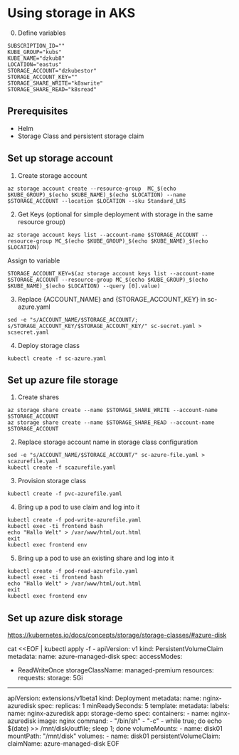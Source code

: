 # Using storage in AKS

0. Define variables
```
SUBSCRIPTION_ID=""
KUBE_GROUP="kubs"
KUBE_NAME="dzkub8"
LOCATION="eastus"
STORAGE_ACCOUNT="dzkubestor"
STORAGE_ACCOUNT_KEY=""
STORAGE_SHARE_WRITE="k8swrite"
STORAGE_SHARE_READ="k8sread"
```

## Prerequisites
- Helm
- Storage Class and persistent storage claim

## Set up storage account

1. Create storage account
```
az storage account create --resource-group  MC_$(echo $KUBE_GROUP)_$(echo $KUBE_NAME)_$(echo $LOCATION) --name $STORAGE_ACCOUNT --location $LOCATION --sku Standard_LRS
```

2. Get Keys (optional for simple deployment with storage in the same resource group)
```
az storage account keys list --account-name $STORAGE_ACCOUNT --resource-group MC_$(echo $KUBE_GROUP)_$(echo $KUBE_NAME)_$(echo $LOCATION)
```
Assign to variable
```
STORAGE_ACCOUNT_KEY=$(az storage account keys list --account-name $STORAGE_ACCOUNT --resource-group MC_$(echo $KUBE_GROUP)_$(echo $KUBE_NAME)_$(echo $LOCATION) --query [0].value)
```

3. Replace {ACCOUNT_NAME} and {STORAGE_ACCOUNT_KEY} in sc-azure.yaml
```
sed -e "s/ACCOUNT_NAME/$STORAGE_ACCOUNT/;  s/STORAGE_ACCOUNT_KEY/$STORAGE_ACCOUNT_KEY/" sc-secret.yaml > scsecret.yaml
```

4. Deploy storage class
```
kubectl create -f sc-azure.yaml
```

## Set up azure file storage

1. Create shares
```
az storage share create --name $STORAGE_SHARE_WRITE --account-name $STORAGE_ACCOUNT 
az storage share create --name $STORAGE_SHARE_READ --account-name $STORAGE_ACCOUNT 
```

2. Replace storage account name in storage class configuration
```
sed -e "s/ACCOUNT_NAME/$STORAGE_ACCOUNT/" sc-azure-file.yaml > scazurefile.yaml
kubectl create -f scazurefile.yaml
```

3. Provision storage class
```
kubectl create -f pvc-azurefile.yaml
```

4. Bring up a pod to use claim and log into it
```
kubectl create -f pod-write-azurefile.yaml
kubectl exec -ti frontend bash
echo "Hallo Welt" > /var/www/html/out.html
exit
kubectl exec frontend env
```

5. Bring up a pod to use an existing share and log into it
```
kubectl create -f pod-read-azurefile.yaml
kubectl exec -ti frontend bash
echo "Hallo Welt" > /var/www/html/out.html
exit
kubectl exec frontend env
```

## Set up azure disk storage
https://kubernetes.io/docs/concepts/storage/storage-classes/#azure-disk

cat <<EOF | kubectl apply -f - 
apiVersion: v1
kind: PersistentVolumeClaim
metadata:
  name: azure-managed-disk
spec:
  accessModes:
  - ReadWriteOnce
  storageClassName: managed-premium
  resources:
    requests:
      storage: 5Gi
---
apiVersion: extensions/v1beta1
kind: Deployment
metadata:
  name: nginx-azuredisk
spec:
  replicas: 1
  minReadySeconds: 5
  template:
    metadata:
      labels:
        name: nginx-azuredisk
        app: storage-demo
    spec:
      containers:
      - name: nginx-azuredisk
        image: nginx
        command:
        - "/bin/sh"
        - "-c"
        - while true; do echo $(date) >> /mnt/disk/outfile; sleep 1; done
        volumeMounts:
        - name: disk01
          mountPath: "/mnt/disk"
      volumes:
      - name: disk01
        persistentVolumeClaim:
          claimName: azure-managed-disk 
EOF